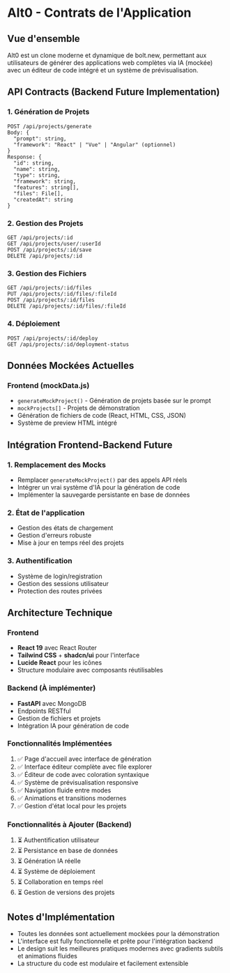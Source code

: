 # Alt0 - Contrats de l'Application

## Vue d'ensemble
Alt0 est un clone moderne et dynamique de bolt.new, permettant aux utilisateurs de générer des applications web complètes via IA (mockée) avec un éditeur de code intégré et un système de prévisualisation.

## API Contracts (Backend Future Implementation)

### 1. Génération de Projets
```
POST /api/projects/generate
Body: {
  "prompt": string,
  "framework": "React" | "Vue" | "Angular" (optionnel)
}
Response: {
  "id": string,
  "name": string,
  "type": string,
  "framework": string,
  "features": string[],
  "files": File[],
  "createdAt": string
}
```

### 2. Gestion des Projets
```
GET /api/projects/:id
GET /api/projects/user/:userId
POST /api/projects/:id/save
DELETE /api/projects/:id
```

### 3. Gestion des Fichiers
```
GET /api/projects/:id/files
PUT /api/projects/:id/files/:fileId
POST /api/projects/:id/files
DELETE /api/projects/:id/files/:fileId
```

### 4. Déploiement
```
POST /api/projects/:id/deploy
GET /api/projects/:id/deployment-status
```

## Données Mockées Actuelles

### Frontend (mockData.js)
- `generateMockProject()` - Génération de projets basée sur le prompt
- `mockProjects[]` - Projets de démonstration
- Génération de fichiers de code (React, HTML, CSS, JSON)
- Système de preview HTML intégré

## Intégration Frontend-Backend Future

### 1. Remplacement des Mocks
- Remplacer `generateMockProject()` par des appels API réels
- Intégrer un vrai système d'IA pour la génération de code
- Implémenter la sauvegarde persistante en base de données

### 2. État de l'application
- Gestion des états de chargement
- Gestion d'erreurs robuste
- Mise à jour en temps réel des projets

### 3. Authentification
- Système de login/registration
- Gestion des sessions utilisateur
- Protection des routes privées

## Architecture Technique

### Frontend
- **React 19** avec React Router
- **Tailwind CSS** + **shadcn/ui** pour l'interface
- **Lucide React** pour les icônes
- Structure modulaire avec composants réutilisables

### Backend (À implémenter)
- **FastAPI** avec MongoDB
- Endpoints RESTful
- Gestion de fichiers et projets
- Intégration IA pour génération de code

### Fonctionnalités Implémentées
1. ✅ Page d'accueil avec interface de génération
2. ✅ Interface éditeur complète avec file explorer
3. ✅ Éditeur de code avec coloration syntaxique
4. ✅ Système de prévisualisation responsive
5. ✅ Navigation fluide entre modes
6. ✅ Animations et transitions modernes
7. ✅ Gestion d'état local pour les projets

### Fonctionnalités à Ajouter (Backend)
1. ⏳ Authentification utilisateur
2. ⏳ Persistance en base de données
3. ⏳ Génération IA réelle
4. ⏳ Système de déploiement
5. ⏳ Collaboration en temps réel
6. ⏳ Gestion de versions des projets

## Notes d'Implémentation
- Toutes les données sont actuellement mockées pour la démonstration
- L'interface est fully fonctionnelle et prête pour l'intégration backend
- Le design suit les meilleures pratiques modernes avec gradients subtils et animations fluides
- La structure du code est modulaire et facilement extensible
